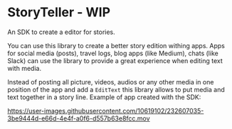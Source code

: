 # StoryTeller - WIP

An SDK to create a editor for stories. 

You can use this library to create a better story edition withing apps. Apps for social media (posts), travel logs, blog apps (like Medium), chats (like Slack) can use the library to provide a great experience when editing text with media. 

Instead of posting all picture, videos, audios or any other media in one position of the app and add a `EditText` this library allows to put media and text together in a story line. Example of app created with the SDK:

https://user-images.githubusercontent.com/10619102/232607035-3be9444d-e66d-4e4f-a0f6-d557b63e8fcc.mov
